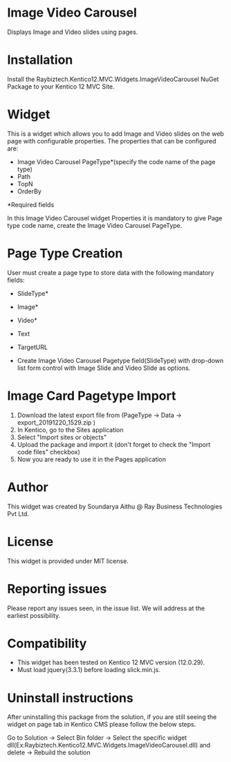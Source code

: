 # Image Video Carousel

Displays Image and Video slides using pages.

# Installation

Install the Raybiztech.Kentico12.MVC.Widgets.ImageVideoCarousel NuGet Package to your Kentico 12 MVC Site.

# Widget

This is a widget which allows you to add Image and Video slides on the web page with configurable properties. The properties that can be configured are:

 - Image Video Carousel PageType*(specify the code name of the page type)
 - Path
 - TopN
 - OrderBy

*Required fields

In this Image Video Carousel widget Properties it is mandatory to give Page type code name, create the Image Video Carousel PageType.

# Page Type Creation

User must create a page type to store data with the following mandatory fields:

- SlideType*
- Image*
- Video*
- Text
- TargetURL

- Create Image Video Carousel Pagetype field(SlideType) with drop-down list form control with Image Slide and Video Slide as options.

# Image Card Pagetype Import

1) Download the latest export file from (PageType -> Data -> export_20191220_1529.zip )
2) In Kentico, go to the Sites application
3) Select "Import sites or objects"
4) Upload the package and import it (don't forget to check the "Import code files" checkbox)
5) Now you are ready to use it in the Pages application

# Author

This widget was created by Soundarya Aithu @ Ray Business Technologies Pvt Ltd.

# License

This widget is provided under MIT license.

# Reporting issues

Please report any issues seen, in the issue list. We will address at the earliest possibility.

# Compatibility

- This widget has been tested on Kentico 12 MVC version (12.0.29). 
- Must load jquery(3.3.1) before loading slick.min.js.

# Uninstall instructions

 After uninstalling this package from the solution, if you are still seeing the widget on page tab in Kentico CMS please follow the below steps.

 Go to Solution -> Select Bin folder -> Select the specific widget dll(Ex:Raybiztech.Kentico12.MVC.Widgets.ImageVideoCarousel.dll) and delete
 -> Rebuild the solution
